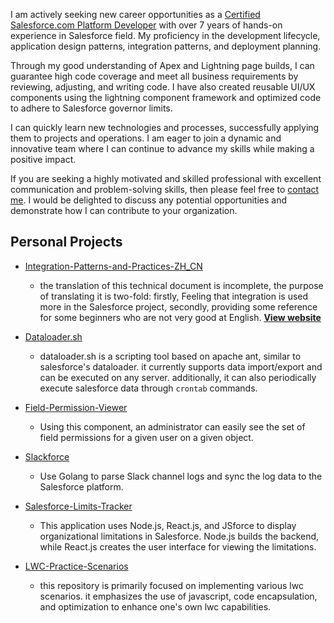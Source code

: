  I am actively seeking new career opportunities as a [Certified Salesforce.com Platform Developer](/img/certifications.png) with over 7 years of hands-on experience in Salesforce field. My proficiency in the development lifecycle, application design patterns, integration patterns, and deployment planning.

Through my good understanding of Apex and Lightning page builds, I can guarantee high code coverage and meet all business requirements by reviewing, adjusting, and writing code. I have also created reusable UI/UX components using the lightning component framework and optimized code to adhere to Salesforce governor limits.

I can quickly learn new technologies and processes, successfully applying them to projects and operations. I am eager to join a dynamic and innovative team where I can continue to advance my skills while making a positive impact.

If you are seeking a highly motivated and skilled professional with excellent communication and problem-solving skills, then please feel free to [contact me](mailto:imdongyannan@gmail.com). I would be delighted to discuss any potential opportunities and demonstrate how I can contribute to your organization.

## Personal Projects

- [Integration-Patterns-and-Practices-ZH_CN](https://github.com/dyncan/Integration-Patterns-and-Practices-ZH_CN) 
  - the translation of this technical document is incomplete, the purpose of translating it is two-fold: firstly, Feeling that integration is used more in the Salesforce project, secondly, providing some reference for some beginners who are not very good at English. __[View website](http://dyncan.com/Integration-Patterns-and-Practices-ZH_CN/)__

- [Dataloader.sh](https://github.com/dyncan/dataloader.sh)
  - dataloader.sh is a scripting tool based on apache ant, similar to salesforce's dataloader. it currently supports data import/export and can be executed on any server. additionally, it can also periodically execute salesforce data through `crontab` commands.

- [Field-Permission-Viewer](https://github.com/dyncan/Field-Permission-Viewer)
  - Using this component, an administrator can easily see the set of field permissions for a given user on a given object.

- [Slackforce](https://github.com/dyncan/slackforce)
  - Use Golang to parse Slack channel logs and sync the log data to the Salesforce platform.

- [Salesforce-Limits-Tracker](https://github.com/dyncan/Salesforce-Limits-Tracker)
  - This application uses Node.js, React.js, and JSforce to display organizational limitations in Salesforce. Node.js builds the backend, while React.js creates the user interface for viewing the limitations.

- [LWC-Practice-Scenarios](https://github.com/dyncan/lwc-practice-scenarios)
  - this repository is primarily focused on implementing various lwc scenarios. it emphasizes the use of javascript, code encapsulation, and optimization to enhance one's own lwc capabilities.
